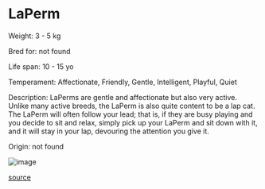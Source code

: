 # LaPerm

Weight: 3 - 5 kg

Bred for: not found 

Life span: 10 - 15 yo

Temperament: Affectionate, Friendly, Gentle, Intelligent, Playful, Quiet

Description: LaPerms are gentle and affectionate but also very active. Unlike many active breeds, the LaPerm is also quite content to be a lap cat. The LaPerm will often follow your lead; that is, if they are busy playing and you decide to sit and relax, simply pick up your LaPerm and sit down with it, and it will stay in your lap, devouring the attention you give it.

Origin: not found

![image](https://cdn2.thecatapi.com/images/aKbsEYjSl.jpg)

[source](https://api.thecatapi.com/v1/breeds/lape)
